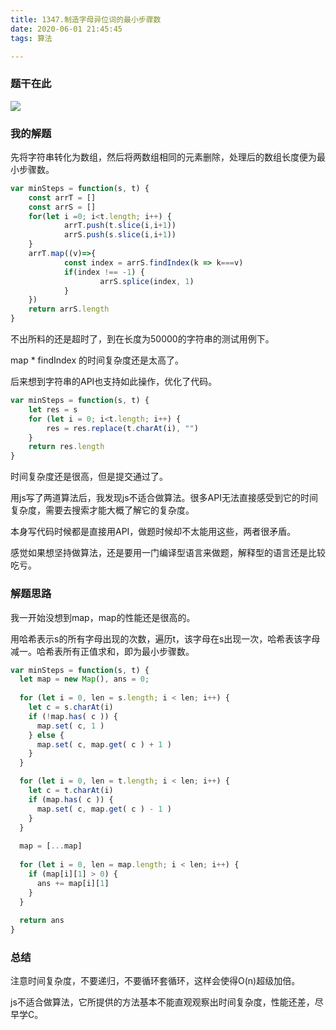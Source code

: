 ```yaml
---
title: 1347.制造字母异位词的最小步骤数
date: 2020-06-01 21:45:45
tags: 算法

---
```


### 题干在此

![](https://i.loli.net/2020/06/01/PX5UKbNvhOkoYQm.png)

### 我的解题

先将字符串转化为数组，然后将两数组相同的元素删除，处理后的数组长度便为最小步骤数。

```js
var minSteps = function(s, t) {
    const arrT = []
    const arrS = []
    for(let i =0; i<t.length; i++) {
	    	arrT.push(t.slice(i,i+1))
    		arrS.push(s.slice(i,i+1))
    }
    arrT.map((v)=>{
    		const index = arrS.findIndex(k => k===v)
    		if(index !== -1) {
    				arrS.splice(index, 1)
    		}
    })
    return arrS.length
}
```

不出所料的还是超时了，到在长度为50000的字符串的测试用例下。

map * findIndex 的时间复杂度还是太高了。

后来想到字符串的API也支持如此操作，优化了代码。

```js
var minSteps = function(s, t) {
  	let res = s
    for (let i = 0; i<t.length; i++) {
        res = res.replace(t.charAt(i), "")
    }
    return res.length
}
```

时间复杂度还是很高，但是提交通过了。

用js写了两道算法后，我发现js不适合做算法。很多API无法直接感受到它的时间复杂度，需要去搜索才能大概了解它的复杂度。

本身写代码时候都是直接用API，做题时候却不太能用这些，两者很矛盾。

感觉如果想坚持做算法，还是要用一门编译型语言来做题，解释型的语言还是比较吃亏。

### 解题思路

我一开始没想到map，map的性能还是很高的。

用哈希表示s的所有字母出现的次数，遍历t，该字母在s出现一次，哈希表该字母减一。哈希表所有正值求和，即为最小步骤数。

```js
var minSteps = function(s, t) {
  let map = new Map(), ans = 0;
  
  for (let i = 0, len = s.length; i < len; i++) {
    let c = s.charAt(i)
    if (!map.has( c )) {
      map.set( c, 1 )
    } else {
      map.set( c, map.get( c ) + 1 )
    }
  }

  for (let i = 0, len = t.length; i < len; i++) {
    let c = t.charAt(i)
    if (map.has( c )) {
      map.set( c, map.get( c ) - 1 )
    }
  }
  
  map = [...map]
  
  for (let i = 0, len = map.length; i < len; i++) {
    if (map[i][1] > 0) {
      ans += map[i][1]
    }
  }
  
  return ans
}
```

### 总结

注意时间复杂度，不要递归，不要循环套循环，这样会使得O(n)超级加倍。

js不适合做算法，它所提供的方法基本不能直观观察出时间复杂度，性能还差，尽早学C。